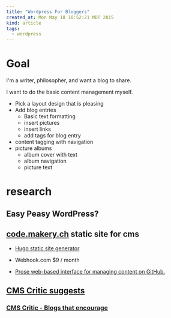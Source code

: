 ```yaml
---
title: "Wordpress For Bloggers"
created_at: Mon May 18 10:52:21 MDT 2015
kind: article
tags:
  - wordpress
---
```


# Goal

I'm a writer, philosopher, and want a blog to share.

I want to do the basic content management myself.

* Pick a layout design that is pleasing
* Add blog entries
  * Basic text formatting
  * insert pictures
  * insert links
  * add tags for blog entry
* content tagging with navigation
* picture albums
  * album cover with text
  * album navigation
  * picture text 


# research

## Easy Peasy WordPress?


## [code.makery.ch](http://code.makery.ch/blog/making-content-editors-and-web-developers-happy/) static site for cms

* [Hugo static site generator](http://gohugo.io/overview/introduction/)
* Webhook.com $9 / month

* [Prose web-based interface for managing content on GitHub.](http://prose.io/#about)

## [CMS Critic suggests](http://www.cmscritic.com/wordpress-joomla-and-drupal-are-not-the-best-cms/)

### [CMS Critic - Blogs that encourage](http://www.cmscritic.com/minimalist-blogging-platforms/)



